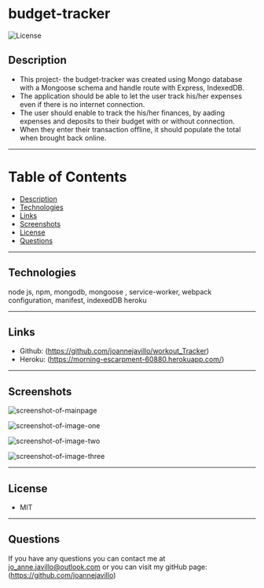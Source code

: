 # budget-tracker

![License](https://img.shields.io/badge/License-MIT-purple)

## Description 
- This project- the budget-tracker was created using Mongo database with a Mongoose schema and handle route with Express, IndexedDB.
- The application should be able to let the user track his/her expenses even if there is no internet connection.
- The user should enable to track the his/her finances, by aading expenses and deposits to their budget with or without connection. 
- When they enter their transaction offline, it should populate the total when brought back online.

 ---
# Table of Contents 

  - [Description](#Description)
  - [Technologies](#Technologies)
  - [Links](#Links)
  - [Screenshots](#Screenshots)
  - [License](#License)
  - [Questions](#questions)
---

## Technologies
node js, npm, mongodb, mongoose , service-worker, webpack configuration, manifest, indexedDB heroku

---
## Links
 - Github: (https://github.com/joannejavillo/workout_Tracker)
 - Heroku: (https://morning-escarpment-60880.herokuapp.com/)
 
---
## Screenshots
![screenshot-of-mainpage](./assets/images/mainpage.png)

![screenshot-of-image-one](./assets/images/fitnessone.png)

![screenshot-of-image-two](./assets/images/fitnesstwo.png)

![screenshot-of-image-three](./assets/images/fitnessthree.png)

---
## License
- MIT
---
## Questions
If you have any questions you can contact me at jo_anne.javillo@outlook.com or you can visit my gitHub page: (https://github.com/joannejavillo)